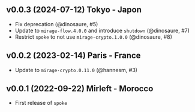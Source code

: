## v0.0.3 (2024-07-12) Tokyo - Japon

- Fix deprecation (@dinosaure, #5)
- Update to `mirage-flow.4.0.0` and introduce `shutdown` (@dinosaure, #7)
- Restrict `spoke` to not use `mirage-crypto.1.0.0` (@dinosaure, #8)

## v0.0.2 (2023-02-14) Paris - France

- Update to `mirage-crypto.0.11.0` (@hannesm, #3)

## v0.0.1 (2022-09-22) Mirleft - Morocco

- First release of `spoke`
